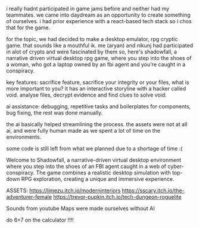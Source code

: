i really hadnt participated in game jams before and neither had my teammates. we came into daydream as an opportunity to create something of ourselves. i had prior experience with a react-based tech stack so i chos that for the game.

for the topic, we had decided to make a desktop emulator, rpg cryptic game. that sounds like a mouthful ik.
me (aryan) and nikunj had participated in alot of crypts and were fascinated by them
so, here's shadowfall, a narrative driven virtual desktop rpg game, where you step into the shoes of a woman, who got a laptop owned by an fbi agent and you're caught in a conspiracy.

key features:
sacrifice feature, sacrifice your integrity or your files, what is more important to you?
it has an interactive storyline with a hacker called void.
analyse files, decrypt evidence and find clues to solve void.

ai assistance:
debugging, repetitive tasks and boilerplates for components, bug fixing, the rest was done manually.

the ai basically helped streamlining the process.
the assets were not at all ai, and were fully human made as we spent a lot of time on the environments.

some code is still left from what we planned due to a shortage of time :(

Welcome to Shadowfall, a narrative-driven virtual desktop environment where you step into the shoes of an FBI agent caught in a web of cyber-conspiracy. The game combines a realistic desktop simulation with top-down RPG exploration, creating a unique and immersive experience.

ASSETS:
https://limezu.itch.io/moderninteriors
https://sscary.itch.io/the-adventurer-female
https://trevor-pupkin.itch.io/tech-dungeon-roguelite

Sounds from youtube
Maps were made ourselves without AI

do 6+7 on the calculator !!!!
